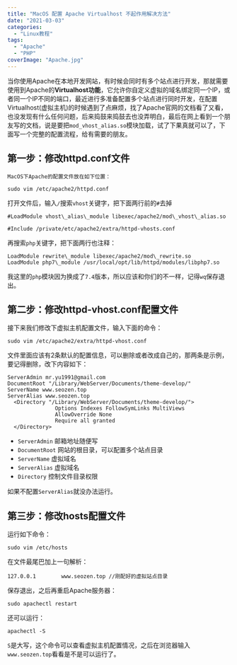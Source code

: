 ```yaml
---
title: "MacOS 配置 Apache Virtualhost 不起作用解决方法"
date: "2021-03-03"
categories: 
  - "Linux教程"
tags: 
  - "Apache"
  - "PHP"
coverImage: "Apache.jpg"
---
```


当你使用Apache在本地开发网站，有时候会同时有多个站点进行开发，那就需要使用到Apache的**Virtualhost功能**，它允许你自定义虚拟的域名绑定同一个IP，或者同一个IP不同的端口，最近进行多准备配置多个站点进行同时开发，在配置Virtualhost(虚拟主机)的时候遇到了点麻烦，找了Apache官网的文档看了又看，也没发现有什么任何问题，后来捣鼓来捣鼓去也没弄明白，最后在网上看到一个朋友写的文档，说是要把`mod_vhost_alias.so`模块加载，试了下果真就可以了，下面写一个完整的配置流程，给有需要的朋友。

## 第一步：修改httpd.conf文件
```
MacOS下Apache的配置文件放在如下位置：

sudo vim /etc/apache2/httpd.conf
```
打开文件后，输入`/`搜索`vhost`关键字，把下面两行前的`#`去掉
```
#LoadModule vhost\_alias\_module libexec/apache2/mod\_vhost\_alias.so
  
#Include /private/etc/apache2/extra/httpd-vhosts.conf
```
再搜索`php`关键字，把下面两行也注释：
```
LoadModule rewrite\_module libexec/apache2/mod\_rewrite.so
LoadModule php7\_module /usr/local/opt/lib/httpd/modules/libphp7.so
```
我这里的`php`模块因为换成了`7.4`版本，所以应该和你们的不一样，记得`wq`保存退出。

## 第二步：修改httpd-vhost.conf配置文件

接下来我们修改下虚拟主机配置文件，输入下面的命令：
```
sudo vim /etc/apache2/extra/httpd-vhost.conf
```
文件里面应该有2条默认的配置信息，可以删除或者改成自己的，那两条是示例，要记得删除，改下内容如下：
```
ServerAdmin mr.yu1991@gmail.com  
DocumentRoot "/Library/WebServer/Documents/theme-develop/"
ServerName www.seozen.top
ServerAlias www.seozen.top
  <Directory "/Library/WebServer/Documents/theme-develop/">
               Options Indexes FollowSymLinks MultiViews
               AllowOverride None
               Require all granted
  </Directory>
```
- `ServerAdmin` 邮箱地址随便写
- `DocumentRoot` 网站的根目录，可以配置多个站点目录
- `ServerName` 虚拟域名
- `ServerAlias` 虚拟域名
- `Directory` 控制文件目录权限

如果不配置`ServerAlias`就没办法运行。

## 第三步：修改hosts配置文件

运行如下命令：
```
sudo vim /etc/hosts
```
在文件最尾巴加上一句解析：
```
127.0.0.1        www.seozen.top //刚配好的虚拟站点目录
```
保存退出，之后再重启Apache服务器：
```
sudo apachectl restart
```
还可以运行：
```
apachectl -S
```
`S`是大写，这个命令可以查看虚拟主机配置情况，之后在浏览器输入`www.seozen.top`看看是不是可以运行了。
